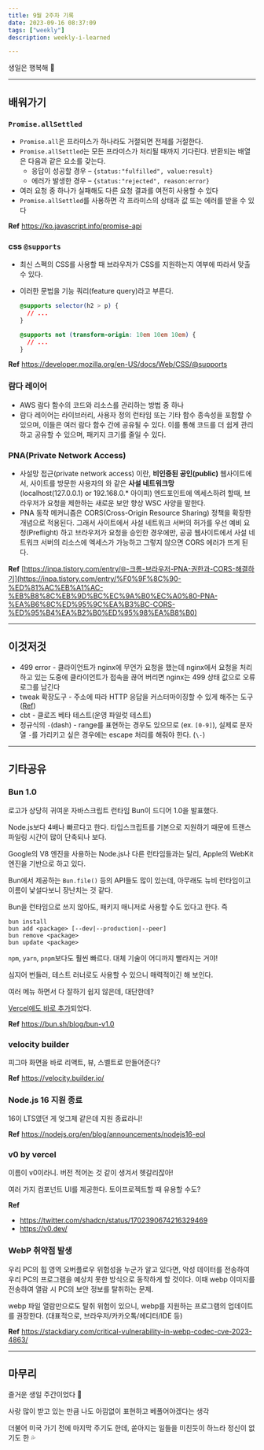 ```yaml
---
title: 9월 2주차 기록
date: 2023-09-16 08:37:09
tags: ["weekly"]
description: weekly-i-learned

---
```


생일은 행복해 🥳

<!-- more -->

---

## 배워가기

### `Promise.allSettled`

- `Promise.all`은 프라미스가 하나라도 거절되면 전체를 거절한다.
- `Promise.allSettled`는 모든 프라미스가 처리될 때까지 기다린다. 반환되는 배열은 다음과 같은 요소를 갖는다.
  - 응답이 성공할 경우 – `{status:"fulfilled", value:result}`
  - 에러가 발생한 경우 – `{status:"rejected", reason:error}`
- 여러 요청 중 하나가 실패해도 다른 요청 결과를 여전히 사용할 수 있다
- `Promise.allSettled`를 사용하면 각 프라미스의 상태과 값 또는 에러를 받을 수 있다

**Ref** https://ko.javascript.info/promise-api

### css `@supports`

- 최신 스펙의 CSS를 사용할 때 브라우저가 CSS를 지원하는지 여부에 따라서 맞출 수 있다.
- 이러한 문법을 기능 쿼리(feature query)라고 부른다.

  ```css
  @supports selector(h2 > p) {
    // ...
  }

  @supports not (transform-origin: 10em 10em 10em) {
    // ...
  }
  ```

**Ref** https://developer.mozilla.org/en-US/docs/Web/CSS/@supports

### 람다 레이어

- AWS 람다 함수의 코드와 리소스를 관리하는 방법 중 하나
- 람다 레이어는 라이브러리, 사용자 정의 런타임 또는 기타 함수 종속성을 포함할 수 있으며, 이들은 여러 람다 함수 간에 공유될 수 있다. 이를 통해 코드를 더 쉽게 관리하고 공유할 수 있으며, 패키지 크기를 줄일 수 있다.

### PNA(Private Network Access)

- 사설망 접근(private network access) 이란, **비인증된 공인(public)** 웹사이트에서, 사이트를 방문한 사용자의 와 같은 **사설 네트워크망**(localhost(127.0.0.1) or 192.168.0.\* 아이피) 엔드포인트에 엑세스하려 할때, 브라우저가 요청을 제한하는 새로운 보안 향상 WSC 사양을 말한다.
- PNA 동작 메커니즘은 CORS(Cross-Origin Resource Sharing) 정책을 확장한 개념으로 적용된다. 그래서 사이트에서 사설 네트워크 서버의 허가를 우선 예비 요청(Preflight) 하고 브라우저가 요청을 승인한 경우에만, 공공 웹사이트에서 사설 네트워크 서버의 리소스에 엑세스가 가능하고 그렇지 않으면 CORS 에러가 뜨게 된다.

**Ref** [https://inpa.tistory.com/entry/🌐-크롬-브라우저-PNA-권한과-CORS-해결하기](https://inpa.tistory.com/entry/%F0%9F%8C%90-%ED%81%AC%EB%A1%AC-%EB%B8%8C%EB%9D%BC%EC%9A%B0%EC%A0%80-PNA-%EA%B6%8C%ED%95%9C%EA%B3%BC-CORS-%ED%95%B4%EA%B2%B0%ED%95%98%EA%B8%B0)

---

## 이것저것

- 499 error - 클라이언트가 nginx에 무언가 요청을 했는데 nginx에서 요청을 처리하고 있는 도중에 클라이언트가 접속을 끊어 버리면 nginx는 499 상태 값으로 오류 로그를 남긴다
- tweak 확장도구 - 주소에 따라 HTTP 응답을 커스터마이징할 수 있게 해주는 도구 ([Ref](https://tweak-extension.com/docs/intro))
- cbt - 클로즈 베타 테스트(운영 파일럿 테스트)
- 정규식의 `-`(dash) - range를 표현하는 경우도 있으므로 (ex. `[0-9]`), 실제로 문자열 `-`를 가리키고 싶은 경우에는 escape 처리를 해줘야 한다. (`\-`)

---

## 기타공유

### Bun 1.0

로고가 상당히 귀여운 자바스크립트 런타임 Bun이 드디어 1.0을 발표했다.

Node.js보다 4배나 빠르다고 한다. 타입스크립트를 기본으로 지원하기 때문에 트랜스파일링 시간이 많이 단축되나 보다.

Google의 V8 엔진을 사용하는 Node.js나 다른 런타임들과는 달리, Apple의 WebKit 엔진을 기반으로 하고 있다.

Bun에서 제공하는 `Bun.file()` 등의 API들도 많이 있는데, 아무래도 뉴비 런타임이고 이름이 낯설다보니 장난치는 것 같다.

Bun을 런타임으로 쓰지 않아도, 패키지 매니저로 사용할 수도 있다고 한다. 즉

```shell
bun install
bun add <package> [--dev|--production|--peer]
bun remove <package>
bun update <package>
```

`npm`, `yarn`, `pnpm`보다도 훨씬 빠르다. 대체 기술이 어디까지 빨라지는 거야!

심지어 번들러, 테스트 러너로도 사용할 수 있으니 매력적이긴 해 보인다.

여러 메뉴 하면서 다 잘하기 쉽지 않은데, 대단한데?

[Vercel에도 바로 추가](https://vercel.com/changelog/bun-install-is-now-supported-with-zero-configuration)되었다.

**Ref** <https://bun.sh/blog/bun-v1.0>

### velocity builder

피그마 화면을 바로 리액트, 뷰, 스벨트로 만들어준다?

**Ref** <https://velocity.builder.io/>

### Node.js 16 지원 종료

16이 LTS였던 게 엊그제 같은데 지원 종료라니!

**Ref** <https://nodejs.org/en/blog/announcements/nodejs16-eol>

### v0 by vercel

이름이 v0이라니. 버전 적어논 것 같이 생겨서 헷갈리잖아!

여러 가지 컴포넌트 UI를 제공한다. 토이프로젝트할 때 유용할 수도?

**Ref**

- <https://twitter.com/shadcn/status/1702390674216329469>
- <https://v0.dev/>

### WebP 취약점 발생

우리 PC의 힙 영역 오버플로우 위험성을 누군가 알고 있다면, 악성 데이터를 전송하여 우리 PC의 프로그램을 예상치 못한 방식으로 동작하게 할 것이다. 이때 webp 이미지를 전송하여 열람 시 PC의 보안 정보를 탈취하는 문제.

webp 파일 열람만으로도 탈취 위험이 있으니, webp를 지원하는 프로그램의 업데이트를 권장한다. (대표적으로, 브라우저/카카오톡/에디터/IDE 등)

**Ref** <https://stackdiary.com/critical-vulnerability-in-webp-codec-cve-2023-4863/>

---

## 마무리

즐거운 생일 주간이었다 🎂

사랑 많이 받고 있는 만큼 나도 아낌없이 표현하고 베풀어야겠다는 생각

더불어 미국 가기 전에 마지막 주기도 한데, 쏟아지는 일들을 미친듯이 하느라 정신이 없기도 한 💦
